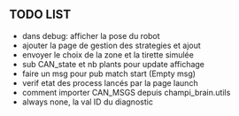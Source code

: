 
## TODO LIST
- dans debug: afficher la pose du robot
- ajouter la page de gestion des strategies et ajout
- envoyer le choix de la zone et la tirette simulée
- sub CAN_state et nb plants pour update affichage
- faire un msg pour pub match start (Empty msg)
- verif etat des process lancés par la page launch
- comment importer CAN_MSGS depuis champi_brain.utils
- always none, la val ID du diagnostic